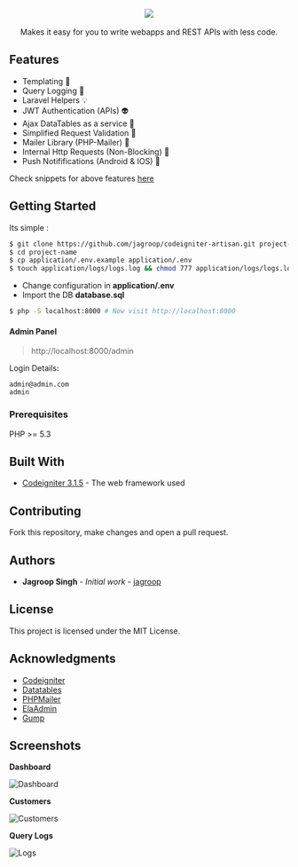 <p align="center">  
  <img src="https://github.com/jagroop/codeigniter-artisan/blob/master/docs/screenshots/codeigniter-artisan-logo.png">
  <br><br>
  Makes it easy for you to write webapps and REST APIs with less code.
</p>


## Features
- Templating :bookmark:
- Query Logging :memo:
- Laravel Helpers :bulb:
- JWT Authentication (APIs) :alien:
- Ajax DataTables as a service :tada:
- Simplified Request Validation :robot:
- Mailer Library (PHP-Mailer) :page_facing_up:
- Internal Http Requests (Non-Blocking) :rocket:
- Push Notififications (Android & IOS) :speech_balloon:

Check snippets for above features [here](https://github.com/jagroop/codeigniter-artisan/blob/master/snippets.md)

## Getting Started

Its simple :

```bash
$ git clone https://github.com/jagroop/codeigniter-artisan.git project-name
$ cd project-name
$ cp application/.env.example application/.env
$ touch application/logs/logs.log && chmod 777 application/logs/logs.log
```
 - Change configuration in __application/.env__
 - Import the DB __database.sql__

```bash
$ php -S localhost:8000 # Now visit http://localhost:8000
```
#### Admin Panel
> http://localhost:8000/admin

Login Details:
```
admin@admin.com
admin
```
### Prerequisites

PHP >= 5.3


## Built With

* [Codeigniter 3.1.5](https://codeigniter.com/) - The web framework used

## Contributing

Fork this repository, make changes and open a pull request.
 

## Authors

* **Jagroop Singh** - *Initial work* - [jagroop](https://github.com/jagroop)

## License

This project is licensed under the MIT License.

## Acknowledgments

* [Codeigniter](https://codeigniter.com)
* [Datatables](https://datatables.net)
* [PHPMailer](https://github.com/PHPMailer/PHPMailer)
* [ElaAdmin](https://colorlib.com/polygon/elaadmin)
* [Gump](https://github.com/Wixel/GUMP)

## Screenshots

**Dashboard**

![Dashboard](https://github.com/jagroop/codeigniter-artisan/blob/master/docs/screenshots/dashboard.png)

**Customers**

![Customers](https://github.com/jagroop/codeigniter-artisan/blob/master/docs/screenshots/customers.png)

**Query Logs**

![Logs](https://github.com/jagroop/codeigniter-artisan/blob/master/docs/screenshots/query_logs.png)
